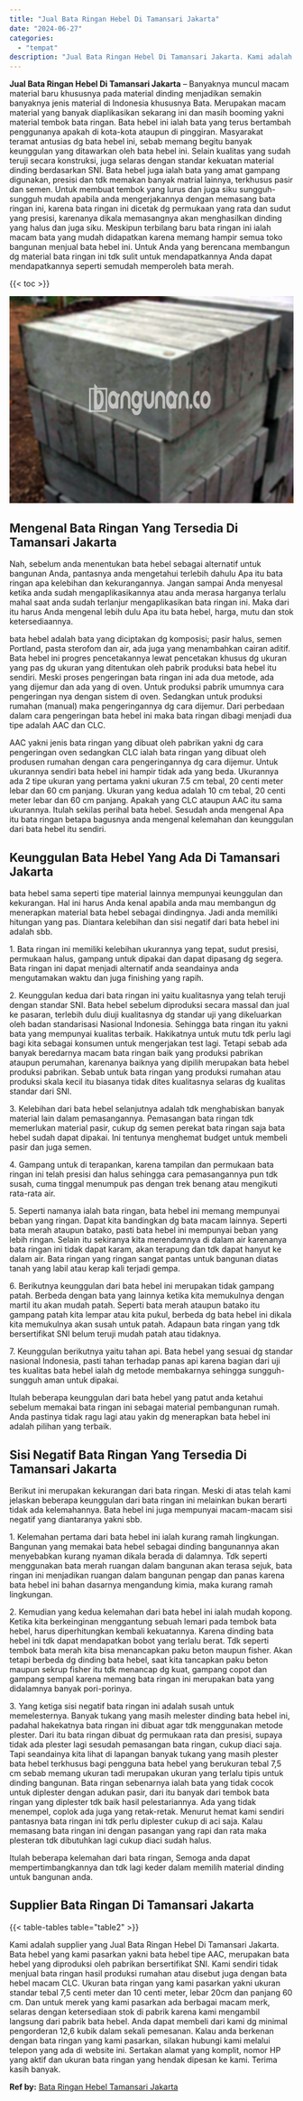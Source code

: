 ```yaml
---
title: "Jual Bata Ringan Hebel Di Tamansari Jakarta"
date: "2024-06-27"
categories: 
  - "tempat"
description: "Jual Bata Ringan Hebel Di Tamansari Jakarta. Kami adalah supplier yang Jual Bata Ringan Hebel Di Tamansari Jakarta. Bata hebel yang kami pasarkan yakni bata..."
---
```


**Jual Bata Ringan Hebel Di Tamansari Jakarta** – Banyaknya muncul macam material baru khususnya pada material dinding menjadikan semakin banyaknya jenis material di Indonesia khususnya Bata. Merupakan macam material yang banyak diaplikasikan sekarang ini dan masih booming yakni material tembok bata ringan. Bata hebel ini ialah bata yang terus bertambah penggunanya apakah di kota-kota ataupun di pinggiran. Masyarakat teramat antusias dg bata hebel ini, sebab memang begitu banyak keunggulan yang ditawarkan oleh bata hebel ini. Selain kualitas yang sudah teruji secara konstruksi, juga selaras dengan standar kekuatan material dinding berdasarkan SNI. Bata hebel juga ialah bata yang amat gampang digunakan, presisi dan tdk memakan banyak matrial lainnya, terkhusus pasir dan semen. Untuk membuat tembok yang lurus dan juga siku sungguh-sungguh mudah apabila anda mengerjakannya dengan memasang bata ringan ini, karena bata ringan ini dicetak dg permukaan yang rata dan sudut yang presisi, karenanya dikala memasangnya akan menghasilkan dinding yang halus dan juga siku. Meskipun terbilang baru bata ringan ini ialah macam bata yang mudah didapatkan karena memang hampir semua toko bangunan menjual bata hebel ini. Untuk Anda yang berencana membangun dg material bata ringan ini tdk sulit untuk mendapatkannya Anda dapat mendapatkannya seperti semudah memperoleh bata merah.

{{< toc >}}

![Jual Bata Ringan Hebel Di Tamansari Jakarta](/images/jual-hebel-murah-40.png)

## Mengenal Bata Ringan Yang Tersedia Di Tamansari Jakarta

Nah, sebelum anda menentukan bata hebel sebagai alternatif untuk bangunan Anda, pantasnya anda mengetahui terlebih dahulu Apa itu bata ringan apa kelebihan dan kekurangannya. Jangan sampai Anda menyesal ketika anda sudah mengaplikasikannya atau anda merasa harganya terlalu mahal saat anda sudah terlanjur mengaplikasikan bata ringan ini. Maka dari itu harus Anda mengenal lebih dulu Apa itu bata hebel, harga, mutu dan stok ketersediaannya.

bata hebel adalah bata yang diciptakan dg komposisi; pasir halus, semen Portland, pasta sterofom dan air, ada juga yang menambahkan cairan aditif. Bata hebel ini progres pencetakannya lewat pencetakan khusus dg ukuran yang pas dg ukuran yang ditentukan oleh pabrik produksi bata hebel itu sendiri. Meski proses pengeringan bata ringan ini ada dua metode, ada yang dijemur dan ada yang di oven. Untuk produksi pabrik umumnya cara pengeringan nya dengan sistem di oven. Sedangkan untuk produksi rumahan (manual) maka pengeringannya dg cara dijemur. Dari perbedaan dalam cara pengeringan bata hebel ini maka bata ringan dibagi menjadi dua tipe adalah AAC dan CLC.

AAC yakni jenis bata ringan yang dibuat oleh pabrikan yakni dg cara pengeringan oven sedangkan CLC ialah bata ringan yang dibuat oleh produsen rumahan dengan cara pengeringannya dg cara dijemur. Untuk ukurannya sendiri bata hebel ini hampir tidak ada yang beda. Ukurannya ada 2 tipe ukuran yang pertama yakni ukuran 7.5 cm tebal, 20 centi meter lebar dan 60 cm panjang. Ukuran yang kedua adalah 10 cm tebal, 20 centi meter lebar dan 60 cm panjang. Apakah yang CLC ataupun AAC itu sama ukurannya. Itulah sekilas perihal bata hebel. Sesudah anda mengenal Apa itu bata ringan betapa bagusnya anda mengenal kelemahan dan keunggulan dari bata hebel itu sendiri.

## Keunggulan Bata Hebel Yang Ada Di Tamansari Jakarta

bata hebel sama seperti tipe material lainnya mempunyai keunggulan dan kekurangan. Hal ini harus Anda kenal apabila anda mau membangun dg menerapkan material bata hebel sebagai dindingnya. Jadi anda memiliki hitungan yang pas. Diantara kelebihan dan sisi negatif dari bata hebel ini adalah sbb.

1\. Bata ringan ini memiliki kelebihan ukurannya yang tepat, sudut presisi, permukaan halus, gampang untuk dipakai dan dapat dipasang dg segera. Bata ringan ini dapat menjadi alternatif anda seandainya anda mengutamakan waktu dan juga finishing yang rapih.

2\. Keunggulan kedua dari bata ringan ini yaitu kualitasnya yang telah teruji dengan standar SNI. Bata hebel sebelum diproduksi secara massal dan jual ke pasaran, terlebih dulu diuji kualitasnya dg standar uji yang dikeluarkan oleh badan standarisasi Nasional Indonesia. Sehingga bata ringan itu yakni bata yang mempunyai kualitas terbaik. Hakikatnya untuk mutu tdk perlu lagi bagi kita sebagai konsumen untuk mengerjakan test lagi. Tetapi sebab ada banyak beredarnya macam bata ringan baik yang produksi pabrikan ataupun perumahan, karenanya baiknya yang dipilih merupakan bata hebel produksi pabrikan. Sebab untuk bata ringan yang produksi rumahan atau produksi skala kecil itu biasanya tidak dites kualitasnya selaras dg kualitas standar dari SNI.

3\. Kelebihan dari bata hebel selanjutnya adalah tdk menghabiskan banyak material lain dalam pemasangannya. Pemasangan bata ringan tdk memerlukan material pasir, cukup dg semen perekat bata ringan saja bata hebel sudah dapat dipakai. Ini tentunya menghemat budget untuk membeli pasir dan juga semen.

4\. Gampang untuk di terapankan, karena tampilan dan permukaan bata ringan ini telah presisi dan halus sehingga cara pemasangannya pun tdk susah, cuma tinggal menumpuk pas dengan trek benang atau mengikuti rata-rata air.

5\. Seperti namanya ialah bata ringan, bata hebel ini memang mempunyai beban yang ringan. Dapat kita bandingkan dg bata macam lainnya. Seperti bata merah ataupun batako, pasti bata hebel ini mempunyai beban yang lebih ringan. Selain itu sekiranya kita merendamnya di dalam air karenanya bata ringan ini tidak dapat karam, akan terapung dan tdk dapat hanyut ke dalam air. Bata ringan yang ringan sangat pantas untuk bangunan diatas tanah yang labil atau kerap kali terjadi gempa.

6\. Berikutnya keunggulan dari bata hebel ini merupakan tidak gampang patah. Berbeda dengan bata yang lainnya ketika kita memukulnya dengan martil itu akan mudah patah. Seperti bata merah ataupun batako itu gampang patah kita lempar atau kita pukul, berbeda dg bata hebel ini dikala kita memukulnya akan susah untuk patah. Adapaun bata ringan yang tdk bersertifikat SNI belum teruji mudah patah atau tidaknya.

7\. Keunggulan berikutnya yaitu tahan api. Bata hebel yang sesuai dg standar nasional Indonesia, pasti tahan terhadap panas api karena bagian dari uji tes kualitas bata hebel ialah dg metode membakarnya sehingga sungguh-sungguh aman untuk dipakai.

Itulah beberapa keunggulan dari bata hebel yang patut anda ketahui sebelum memakai bata ringan ini sebagai material pembangunan rumah. Anda pastinya tidak ragu lagi atau yakin dg menerapkan bata hebel ini adalah pilihan yang terbaik.

## Sisi Negatif Bata Ringan Yang Tersedia Di Tamansari Jakarta

Berikut ini merupakan kekurangan dari bata ringan. Meski di atas telah kami jelaskan beberapa keunggulan dari bata ringan ini melainkan bukan berarti tidak ada kelemahannya. Bata hebel ini juga mempunyai macam-macam sisi negatif yang diantaranya yakni sbb.

1\. Kelemahan pertama dari bata hebel ini ialah kurang ramah lingkungan. Bangunan yang memakai bata hebel sebagai dinding bangunannya akan menyebabkan kurang nyaman dikala berada di dalamnya. Tdk seperti menggunakan bata merah ruangan dalam bangunan akan terasa sejuk, bata ringan ini menjadikan ruangan dalam bangunan pengap dan panas karena bata hebel ini bahan dasarnya mengandung kimia, maka kurang ramah lingkungan.

2\. Kemudian yang kedua kelemahan dari bata hebel ini ialah mudah kopong. Ketika kita berkeinginan menggantung sebuah lemari pada tembok bata hebel, harus diperhitungkan kembali kekuatannya. Karena dinding bata hebel ini tdk dapat mendapatkan bobot yang terlalu berat. Tdk seperti tembok bata merah kita bisa menancapkan paku beton maupun fisher. Akan tetapi berbeda dg dinding bata hebel, saat kita tancapkan paku beton maupun sekrup fisher itu tdk menancap dg kuat, gampang copot dan gampang sempal karena memang bata ringan ini merupakan bata yang didalamnya banyak pori-porinya.

3\. Yang ketiga sisi negatif bata ringan ini adalah susah untuk memelesternya. Banyak tukang yang masih melester dinding bata hebel ini, padahal hakekatnya bata ringan ini dibuat agar tdk menggunakan metode plester. Dari itu bata ringan dibuat dg permukaan rata dan presisi, supaya tidak ada plester lagi sesudah pemasangan bata ringan, cukup diaci saja. Tapi seandainya kita lihat di lapangan banyak tukang yang masih plester bata hebel terkhusus bagi pengguna bata hebel yang berukuran tebal 7,5 cm sebab memang ukuran tadi merupakan ukuran yang terlalu tipis untuk dinding bangunan. Bata ringan sebenarnya ialah bata yang tidak cocok untuk diplester dengan adukan pasir, dari itu banyak dari tembok bata ringan yang diplester tdk baik hasil pelestariannya. Ada yang tidak menempel, coplok ada juga yang retak-retak. Menurut hemat kami sendiri pantasnya bata ringan ini tdk perlu diplester cukup di aci saja. Kalau memasang bata ringan ini dengan pasangan yang rapi dan rata maka plesteran tdk dibutuhkan lagi cukup diaci sudah halus.

Itulah beberapa kelemahan dari bata ringan, Semoga anda dapat mempertimbangkannya dan tdk lagi keder dalam memilih material dinding untuk bangunan anda.

## Supplier Bata Ringan Di Tamansari Jakarta

{{< table-tables table="table2" >}}

Kami adalah supplier yang Jual Bata Ringan Hebel Di Tamansari Jakarta. Bata hebel yang kami pasarkan yakni bata hebel tipe AAC, merupakan bata hebel yang diproduksi oleh pabrikan bersertifikat SNI. Kami sendiri tidak menjual bata ringan hasil produksi rumahan atau disebut juga dengan bata hebel macam CLC. Ukuran bata ringan yang kami pasarkan yakni ukuran standar tebal 7,5 centi meter dan 10 centi meter, lebar 20cm dan panjang 60 cm. Dan untuk merek yang kami pasarkan ada berbagai macam merk, selaras dengan ketersediaan stok di pabrik karena kami mengambil langsung dari pabrik bata hebel. Anda dapat membeli dari kami dg minimal pengorderan 12,6 kubik dalam sekali pemesanan. Kalau anda berkenan dengan bata ringan yang kami pasarkan, silakan hubungi kami melalui telepon yang ada di website ini. Sertakan alamat yang komplit, nomor HP yang aktif dan ukuran bata ringan yang hendak dipesan ke kami. Terima kasih banyak.

**Ref by:** [Bata Ringan Hebel Tamansari Jakarta](https://id.wikipedia.org/wiki/Bata)
